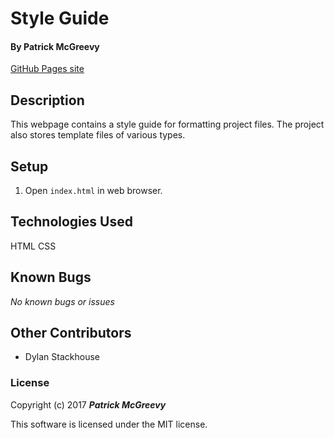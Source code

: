 # Style Guide

#### By Patrick McGreevy

[GitHub Pages site](https://ptown-epicodus.github.io/style-guide/)

## Description

This webpage contains a style guide for formatting project files. The project also stores template files of various types.

## Setup

1. Open `index.html` in web browser.

## Technologies Used

HTML
CSS

## Known Bugs

_No known bugs or issues_

## Other Contributors
* Dylan Stackhouse

### License

Copyright (c) 2017 _**Patrick McGreevy**_

This software is licensed under the MIT license.

